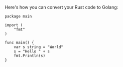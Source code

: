 Here's how you can convert your Rust code to Golang:

```golang
package main

import (
    "fmt"
)

func main() {
    var s string = "World"
    s = "Hello " + s
    fmt.Println(s)
}
```

